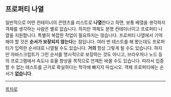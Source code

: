 ## 프로퍼티 나열
일반적으로 어떤 컨테이너의 콘텐츠를 리스트로 <b>나열</b>한다고 하면, 보통 배열을 생각하지 객체를 생각하는 사람은 별로 없습니다. 하지만 객체도 분명 컨테이너이고 프로퍼티 나열을 지원합니다. 특별히 복잡한 작업이 필요하지는 않습니다.
프로퍼티 나열에서 기억해야 할 것은 <b>순서가 보장되지 않는다</b>는 점입니다. 여러 번 테스트를 해 봤는데도 프로퍼티가 입력한 순서대로 나열될 수도 있습니다. <b>거의</b> 항상 그렇게 될 수도 있습니다. 하지만 자바스크립트가 그런 순서를 명시적으로 보장하는 것도 아니고, 브라우저나 노드 등의 프로그램에서 속도나 효율 향상을 목적으로 언제든 바꿀 수도 있습니다. 따라서 입증할 수 없는 테스트를 근거로 확실하다는 착각에 빠지지 마십시오. 객체 프로퍼티에는 순서가 <b>없습니다</b>.

***
[목차로](../progressCheck.md)
